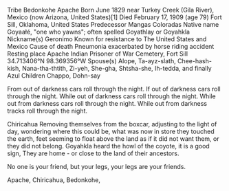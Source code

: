 Tribe 	Bedonkohe Apache
Born 	June 1829
near Turkey Creek (Gila River), Mexico (now Arizona, United States)[1]
Died 	February 17, 1909 (age 79)
Fort Sill, Oklahoma, United States
Predecessor 	Mangas Coloradas
Native name 	Goyaałé, "one who yawns"; often spelled Goyathlay or Goyahkla
Nickname(s) 	Geronimo
Known for 	resistance to The United States and Mexico
Cause of death 	Pneumonia exacerbated by horse riding accident
Resting place 	Apache Indian Prisoner of War Cemetery, Fort Sill
34.713406°N 98.369356°W
Spouse(s) 	Alope, Ta-ayz-slath, Chee-hash-kish, Nana-tha-thtith, Zi-yeh, She-gha, Shtsha-she, Ih-tedda, and finally Azul
Children 	Chappo, Dohn-say

From out of darkness cars roll through the night.
If out of darkness cars roll through the night.
While out of darkness cars roll through the night.
While out from darkness cars roll through the night.
While out from darkness tracks roll through the night.


Chiricahua
Removing themselves from the boxcar,
adjusting to the light of day,
wondering where this could be,
what was now in store
they touched the earth,
feet seeming to float above the land
as if it did not want them,
or they did not belong.
Goyahkla heard the howl of the coyote,
it is a good sign,
They are home -
or close to the land
of their ancestors.

No one is your friend,
but your legs,
your legs are your friends.

Apache,
Chiricahua,
Bedonkohe,
